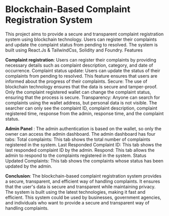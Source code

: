 # Blockchain-Based Complaint Registration System

This project aims to provide a secure and transparent complaint registration system using blockchain technology. Users can register their complaints and update the complaint status from pending to resolved. The system is built using React.Js & TailwindCss, Solidity and Foundry.
Features

**Complaint registration**: Users can register their complaints by providing necessary details such as complaint description, category, and date of occurrence.
Complaint status update: Users can update the status of their complaints from pending to resolved. This feature ensures that users are informed about the progress of their complaints.
Secure: The use of blockchain technology ensures that the data is secure and tamper-proof. Only the complaint registered wallet can change the complaint status, ensuring that the process is secure.
Transparency: Anyone can search for complaints using the wallet address, but personal data is not visible. The searcher can only see the complaint ID, complaint description, complaint registered time, response from the admin, response time, and the complaint status.

**Admin Panel** : The admin authentication is based on the wallet, so only the owner can access the admin dashboard. The admin dashboard has four tabs:
Total complaints: This tab shows the total number of complaints registered in the system.
Last Responded Complaint ID: This tab shows the last responded complaint ID by the admin.
Respond: This tab allows the admin to respond to the complaints registered in the system.
Status Updated Complaints: This tab shows the complaints whose status has been updated by the admin.



**Conclusion**:
The blockchain-based complaint registration system provides a secure, transparent, and efficient way of handling complaints. It ensures that the user's data is secure and transparent while maintaining privacy. The system is built using the latest technologies, making it fast and efficient. This system could be used by businesses, government agencies, and individuals who want to provide a secure and transparent way of handling complaints.
